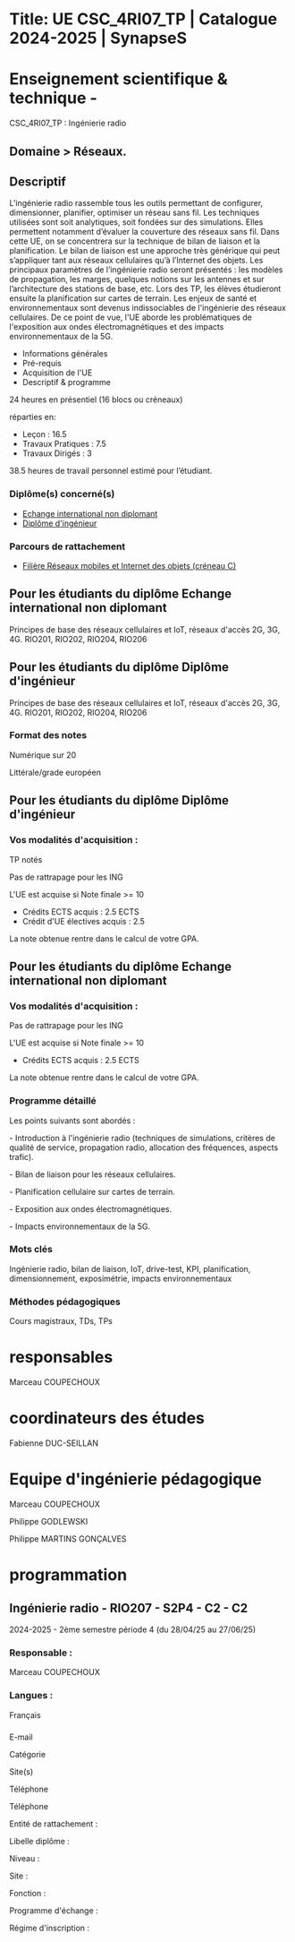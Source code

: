 # Title: UE CSC_4RI07_TP | Catalogue 2024-2025 | SynapseS

#  [ ](/catalogue/2024-2025) Enseignement scientifique & technique \-
CSC_4RI07_TP : Ingénierie radio

## Domaine > Réseaux.

## Descriptif

L’ingénierie radio rassemble tous les outils permettant de configurer,
dimensionner, planifier, optimiser un réseau sans fil. Les techniques
utilisées sont soit analytiques, soit fondées sur des simulations. Elles
permettent notamment d’évaluer la couverture des réseaux sans fil. Dans cette
UE, on se concentrera sur la technique de bilan de liaison et la
planification. Le bilan de liaison est une approche très générique qui peut
s’appliquer tant aux réseaux cellulaires qu’à l’Internet des objets. Les
principaux paramètres de l’ingénierie radio seront présentés : les modèles de
propagation, les marges, quelques notions sur les antennes et sur
l’architecture des stations de base, etc. Lors des TP, les élèves étudieront
ensuite la planification sur cartes de terrain. Les enjeux de santé et
environnementaux sont devenus indissociables de l'ingénierie des réseaux
cellulaires. De ce point de vue, l'UE aborde les problématiques de
l'exposition aux ondes électromagnétiques et des impacts environnementaux de
la 5G.  
  

  * Informations générales
  * Pré-requis
  * Acquisition de l'UE
  * Descriptif & programme

24 heures en présentiel (16 blocs ou créneaux)

réparties en:

  * Leçon : 16.5
  * Travaux Pratiques : 7.5
  * Travaux Dirigés : 3

38.5 heures de travail personnel estimé pour l’étudiant.

### Diplôme(s) concerné(s)

  * [Echange international non diplomant](/catalogue/2024-2025/diplome/1/PEI-echange-international-non-diplomant)
  * [Diplôme d'ingénieur](/catalogue/2024-2025/diplome/4/ING-diplome-d-ingenieur)

### Parcours de rattachement

  * [Filière Réseaux mobiles et Internet des objets (créneau C)](/catalogue/2024-2025/parcours/2004/RIO-filiere-reseaux-mobiles-et-internet-des-objets-creneau-c)

## Pour les étudiants du diplôme Echange international non diplomant

Principes de base des réseaux cellulaires et IoT, réseaux d'accès 2G, 3G, 4G.
RIO201, RIO202, RIO204, RIO206

## Pour les étudiants du diplôme Diplôme d'ingénieur

Principes de base des réseaux cellulaires et IoT, réseaux d'accès 2G, 3G, 4G.
RIO201, RIO202, RIO204, RIO206

### Format des notes

Numérique sur 20

Littérale/grade européen

## Pour les étudiants du diplôme Diplôme d'ingénieur

### Vos modalités d'acquisition :

TP notés

Pas de rattrapage pour les ING

L'UE est acquise si Note finale >= 10

  * Crédits ECTS acquis : 2.5 ECTS
  * Crédit d'UE électives acquis : 2.5

La note obtenue rentre dans le calcul de votre GPA.

## Pour les étudiants du diplôme Echange international non diplomant

### Vos modalités d'acquisition :

Pas de rattrapage pour les ING

L'UE est acquise si Note finale >= 10

  * Crédits ECTS acquis : 2.5 ECTS

La note obtenue rentre dans le calcul de votre GPA.

### Programme détaillé

Les points suivants sont abordés :

\- Introduction à l'ingénierie radio (techniques de simulations, critères de
qualité de service, propagation radio, allocation des fréquences, aspects
trafic).

\- Bilan de liaison pour les réseaux cellulaires.

\- Planification cellulaire sur cartes de terrain.

\- Exposition aux ondes électromagnétiques.

\- Impacts environnementaux de la 5G.

### Mots clés

Ingénierie radio, bilan de liaison, IoT, drive-test, KPI, planification,
dimensionnement, exposimétrie, impacts environnementaux

### Méthodes pédagogiques

Cours magistraux, TDs, TPs

# responsables

Marceau COUPECHOUX

# coordinateurs des études

Fabienne DUC-SEILLAN

# Equipe d'ingénierie pédagogique

Marceau COUPECHOUX

Philippe GODLEWSKI

Philippe MARTINS GONÇALVES

# programmation

## Ingénierie radio - RIO207 - S2P4 - C2 - C2

2024-2025 - 2ème semestre période 4 (du 28/04/25 au 27/06/25)

### Responsable :

Marceau COUPECHOUX

### Langues :

Français

###

E-mail

Catégorie

Site(s)

Téléphone

Téléphone

Entité de rattachement :

Libelle diplôme :

Niveau :

Site :

Fonction :

Programme d'échange :

Régime d'inscription :

